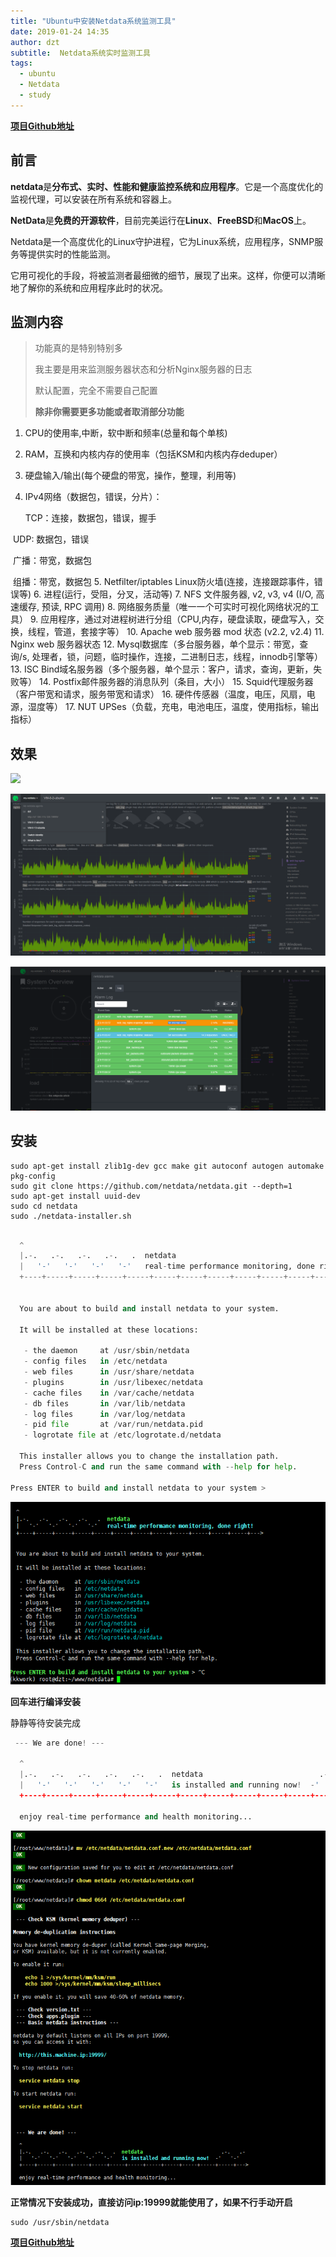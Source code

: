 ```yaml
---
title: "Ubuntu中安装Netdata系统监测工具"
date: 2019-01-24 14:35
author: dzt
subtitle:  Netdata系统实时监测工具
tags:
  - ubuntu
  - Netdata
  - study
---
```




[**项目Github地址**](https://github.com/ktsaou/netdata)



## 前言

**netdata**是**分布式、实时、性能和健康监控系统和应用程序**。它是一个高度优化的监视代理，可以安装在所有系统和容器上。

**NetData**是**免费的开源软件**，目前完美运行在**Linux**、**FreeBSD**和**MacOS**上。



Netdata是一个高度优化的Linux守护进程，它为Linux系统，应用程序，SNMP服务等提供实时的性能监测。

它用可视化的手段，将被监测者最细微的细节，展现了出来。这样，你便可以清晰地了解你的系统和应用程序此时的状况。





## 监测内容

> 功能真的是特别特别多
>
> 我主要是用来监测服务器状态和分析Nginx服务器的日志
>
> 默认配置，完全不需要自己配置
>
> **除非你需要更多功能或者取消部分功能**

1. CPU的使用率,中断，软中断和频率(总量和每个单核)
2. RAM，互换和内核内存的使用率（包括KSM和内核内存deduper）
3. 硬盘输入/输出(每个硬盘的带宽，操作，整理，利用等)
4. IPv4网络（数据包，错误，分片）：

   TCP：连接，数据包，错误，握手

​	UDP:  数据包，错误

​	广播：带宽，数据包

​	组播：带宽，数据包
5. Netfilter/iptables Linux防火墙(连接，连接跟踪事件，错误等)
6. 进程(运行，受阻，分叉，活动等)
7. NFS 文件服务器, v2, v3, v4 (I/O, 高速缓存, 预读, RPC 调用)
8. 网络服务质量（唯一一个可实时可视化网络状况的工具）
9. 应用程序，通过对进程树进行分组（CPU,内存，硬盘读取，硬盘写入，交换，线程，管道，套接字等）
10. Apache web 服务器 mod 状态 (v2.2, v2.4)
11. Nginx web 服务器状态
12. Mysql数据库（多台服务器，单个显示：带宽，查询/s, 处理者，锁，问题，临时操作，连接，二进制日志，线程，innodb引擎等）
13. ISC Bind域名服务器（多个服务器，单个显示：客户，请求，查询，更新，失败等）
14. Postfix邮件服务器的消息队列（条目，大小）
15. Squid代理服务器（客户带宽和请求，服务带宽和请求）
16. 硬件传感器（温度，电压，风扇，电源，湿度等）
17. NUT UPSes（负载，充电，电池电压，温度，使用指标，输出指标）





## 效果

![](https://raw.githubusercontent.com/yanshigou/yanshigou.github.io/master/img/t/Netdata.gif)

![](https://raw.githubusercontent.com/yanshigou/yanshigou.github.io/master/img/t/Netdata1.png)

![](https://raw.githubusercontent.com/yanshigou/yanshigou.github.io/master/img/t/Netdata2.png)

## 安装

```
sudo apt-get install zlib1g-dev gcc make git autoconf autogen automake pkg-config
sudo git clone https://github.com/netdata/netdata.git --depth=1
sudo apt-get install uuid-dev
sudo cd netdata
sudo ./netdata-installer.sh
```

```python

  ^
  |.-.   .-.   .-.   .-.   .  netdata                                        
  |   '-'   '-'   '-'   '-'   real-time performance monitoring, done right!  
  +----+-----+-----+-----+-----+-----+-----+-----+-----+-----+-----+-----+--->


  You are about to build and install netdata to your system.

  It will be installed at these locations:

   - the daemon     at /usr/sbin/netdata
   - config files   in /etc/netdata
   - web files      in /usr/share/netdata
   - plugins        in /usr/libexec/netdata
   - cache files    in /var/cache/netdata
   - db files       in /var/lib/netdata
   - log files      in /var/log/netdata
   - pid file       at /var/run/netdata.pid
   - logrotate file at /etc/logrotate.d/netdata

  This installer allows you to change the installation path.
  Press Control-C and run the same command with --help for help.

Press ENTER to build and install netdata to your system > 

```

![](https://raw.githubusercontent.com/yanshigou/yanshigou.github.io/master/img/t/netdata4.png)



**回车进行编译安装**

静静等待安装完成

```python
 --- We are done! --- 

  ^
  |.-.   .-.   .-.   .-.   .-.   .  netdata                          .-.   .-
  |   '-'   '-'   '-'   '-'   '-'   is installed and running now!  -'   '-'  
  +----+-----+-----+-----+-----+-----+-----+-----+-----+-----+-----+-----+--->

  enjoy real-time performance and health monitoring...
```

![](https://raw.githubusercontent.com/yanshigou/yanshigou.github.io/master/img/t/netdata3.png)



**正常情况下安装成功，直接访问ip:19999就能使用了，如果不行手动开启**

```
sudo /usr/sbin/netdata
```



[**项目Github地址**](https://github.com/ktsaou/netdata)